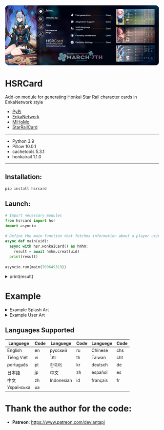 <p align="center">
 <img src="https://raw.githubusercontent.com/DEViantUA/HSRCard/main/Documentation/Banner.png" alt="Banner"/>
</p>

# HSRCard
Add-on module for generating Honkai Star Rail character cards in EnkaNetwork style

* [PyPi](https://pypi.org/project/hsrcard/)
* [EnkaNetwork](https://enka.network/)
* [MiHoMo](https://discord.gg/SXwqeEqeEY)
* [StarRailCard](https://github.com/DEViantUA/StarRailCard)

---
* Python 3.9 
* Pillow 10.0.1 
* cachetools 5.3.1
* honkairail 1.1.0
---

## Installation:
```
pip install hsrcard
```

## Launch:
```py
# Import necessary modules
from hsrcard import hsr
import asyncio

# Define the main function that fetches information about a player using a specified UID
async def main(uid):
  async with hsr.HonkaiCard() as hmhm:
    result = await hmhm.creat(uid)
  print(result)

asyncio.run(main(700649319))
```

<details>
<summary>print(result)</summary>

  * Output explanation:
  * settings:
   * uid=800293940 - UID (unique identifier) of the player is 800293940.
   * lang='en' - the game language is set to English.
   * hide=False - player profile information is not hidden.
   * save=True - information saving setting is enabled.
   * background=None - no background image.
  ---
  * player:
  * uid='700649319' - player's UID is 700649319.
  * nickname='Korzzex' - player's nickname is "Korzzex".
  * level=69 - player's level is 69.
  * avatar - information about the player's avatar:
  * id='201212' - avatar identifier.
  * name='Jingliu' - avatar name is "Jingliu".
  * icon - URL of the avatar image.
  * signature="----".
  * friend_count=39 - the player has 39 friends.
  * world_level=6 - player's world level is 6.
  ---
  * card (list of player's character cards):
  * Card(id='1212', name='Jingliu', rarity=5, card=<PIL.Image.Image ...): Information about the "Jingliu" character card:
  * id='1212' - card identifier.
  * name='Jingliu' - character name.
  * rarity=5 - card rarity is 5.
  * card - card image.
  * (similar entries for other character cards).
  ---
  * name - list of character names separated by commas: "Jingliu, Silver Wolf, Seele, Luocha".
  ---
  * id - list of character card identifiers separated by commas: "1212, 1006, 1102, 1203".
</details>


# Example
<details>
<summary>Example Splash Art</summary>
  
[![Adaptation][1]][1]
  
[1]: https://raw.githubusercontent.com/DEViantUA/HSRCard/main/Documentation/splash.png
  
</details>

<details>
<summary>Example User Art</summary>
  
[![Adaptation][2]][2]

[2]: https://raw.githubusercontent.com/DEViantUA/HSRCard/main/Documentation/adapt.png

</details>


## Languages Supported
| Languege    |  Code   | Languege    |  Code   | Languege    |  Code   |
|-------------|---------|-------------|---------|-------------|---------|
|  English    |     en  |  русский    |     ru  |  Chinese    |    chs  |
|  Tiếng Việt |     vi  |  ไทย        |     th  | Taiwan     |    cht  |
|  português  |     pt  | 한국어      |     kr  | deutsch    |     de  |
|  日本語      |     jp  | 中文        |     zh  | español    |     es  |
|  中文        |     zh  | Indonesian |     id  | français   |     fr  |
|  Українська        |     ua  |  |       |    |       |


# Thank the author for the code: 
* **Patreon**: https://www.patreon.com/deviantapi

